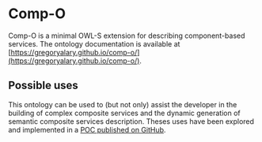 # Comp-O

Comp-O is a minimal OWL-S extension for describing component-based services.
The ontology documentation is available at [https://gregoryalary.github.io/comp-o/](https://gregoryalary.github.io/comp-o/).

## Possible uses

This ontology can be used to (but not only) assist the developer in the building of complex composite services and the dynamic generation of semantic composite services description.
Theses uses have been explored and implemented in a [POC published on GitHub](https://github.com/gregoryalary/comp-o-poc).
